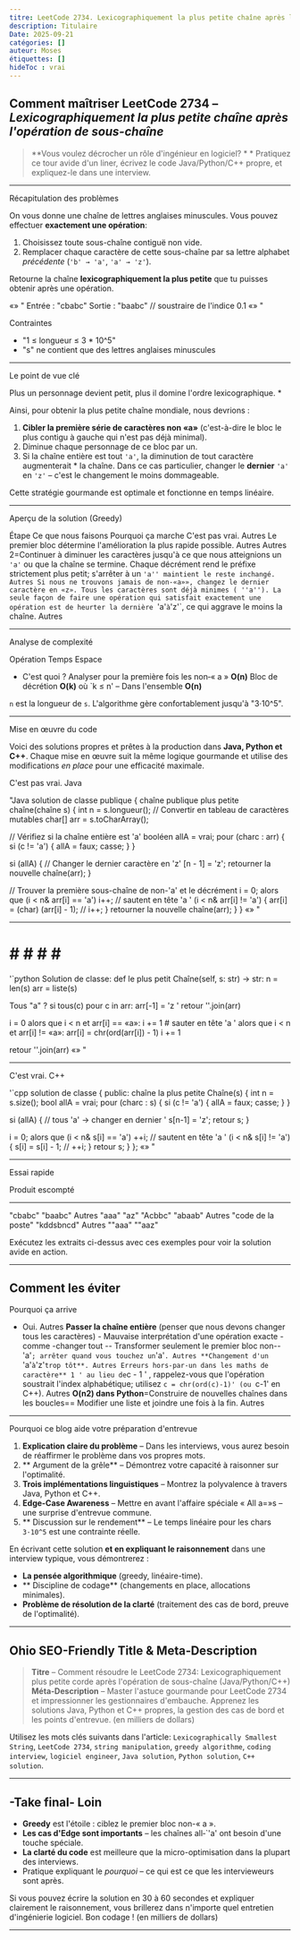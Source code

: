 ```yaml
---
titre: LeetCode 2734. Lexicographiquement la plus petite chaîne après l'opération de sous-chaîne -
description: Titulaire
Date: 2025-09-21
catégories: []
auteur: Moses
étiquettes: []
hideToc : vrai
---
```

## Comment maîtriser LeetCode 2734 – *Lexicographiquement la plus petite chaîne après l'opération de sous-chaîne*

> **Vous voulez décrocher un rôle d'ingénieur en logiciel? * *
> Pratiquez ce tour avide d'un liner, écrivez le code Java/Python/C++ propre, et expliquez-le dans une interview.

---

Récapitulation des problèmes

On vous donne une chaîne de lettres anglaises minuscules.
Vous pouvez effectuer **exactement une opération**:

1. Choisissez toute sous-chaîne contiguë non vide.
2. Remplacer chaque caractère de cette sous-chaîne par sa lettre alphabet *précédente* (`'b' → 'a'`, `'a' → 'z'`).

Retourne la chaîne **lexicographiquement la plus petite** que tu puisses obtenir après une opération.

«» "
Entrée : "cbabc"
Sortie : "baabc" // soustraire de l'indice 0.1
«» "

Contraintes
- "1 ≤ longueur ≤ 3 * 10^5"
- "s" ne contient que des lettres anglaises minuscules

---

Le point de vue clé

Plus un personnage devient petit, plus il domine l'ordre lexicographique. *

Ainsi, pour obtenir la plus petite chaîne mondiale, nous devrions :

1. **Cibler la première série de caractères non «a»** (c'est-à-dire le bloc le plus contigu à gauche qui n'est pas déjà minimal).
2. Diminue chaque personnage de ce bloc par un.
3. Si la chaîne entière est tout `'a'`, la diminution de tout caractère augmenterait * la chaîne.
Dans ce cas particulier, changer le **dernier** `'a'` en `'z'` – c'est le changement le moins dommageable.

Cette stratégie gourmande est optimale et fonctionne en temps linéaire.

---

Aperçu de la solution (Greedy)

Étape Ce que nous faisons Pourquoi ça marche
C'est pas vrai.
Autres Le premier bloc détermine l'amélioration la plus rapide possible. Autres
Autres 2=Continuer à diminuer les caractères jusqu'à ce que nous atteignions un `'a'` ou que la chaîne se termine. Chaque décrément rend le préfixe strictement plus petit; s'arrêter à un `'a'' maintient le reste inchangé. Autres
Si nous ne trouvons jamais de non‐«a»», changez le dernier caractère en «z». Tous les caractères sont déjà minimes ( ''a''). La seule façon de faire une opération qui satisfait exactement une opération est de heurter la dernière `'a'` à `'z'`, ce qui aggrave le moins la chaîne. Autres

---

Analyse de complexité

Opération Temps Espace
- C'est quoi ?
Analyser pour la première fois les non‐« a » **O(n)**
Bloc de décrétion **O(k)** où `k ≤ n' –
Dans l'ensemble **O(n)**

`n` est la longueur de `s`.
L'algorithme gère confortablement jusqu'à "3·10^5".

---

Mise en œuvre du code

Voici des solutions propres et prêtes à la production dans **Java, Python et C++**.
Chaque mise en œuvre suit la même logique gourmande et utilise des modifications *en place* pour une efficacité maximale.

C'est pas vrai. Java

"Java
solution de classe publique {
chaîne publique plus petite chaîne(chaîne s) {
int n = s.longueur();
// Convertir en tableau de caractères mutables
char[] arr = s.toCharArray();

// Vérifiez si la chaîne entière est 'a'
booléen allA = vrai;
pour (charc : arr) {
si (c != 'a') { allA = faux; casse; }
}

si (allA) {
// Changer le dernier caractère en 'z'
[n - 1] = 'z';
retourner la nouvelle chaîne(arr);
}

// Trouver la première sous-chaîne de non-'a' et le décrément
i = 0;
alors que (i < n& arr[i] == 'a') i++; // sautent en tête 'a '
(i < n& arr[i] != 'a') {
arr[i] = (char) (arr[i] - 1); //
i++;
}
retourner la nouvelle chaîne(arr);
}
}
«» "

---

# # # # # #

'`python
Solution de classe:
def le plus petit Chaîne(self, s: str) -> str:
n = len(s)
arr = liste(s)

Tous "a" ?
si tous(c) pour c in arr:
arr[-1] = 'z '
retour ''.join(arr)

i = 0
alors que i < n et arr[i] == «a»:
i += 1 # sauter en tête 'a '
alors que i < n et arr[i] != «a»:
arr[i] = chr(ord(arr[i]) - 1)
i += 1

retour ''.join(arr)
«» "

---

C'est vrai. C++

'`cpp
solution de classe {
public:
chaîne la plus petite Chaîne(s) {
int n = s.size();
bool allA = vrai;
pour (charc : s) {
si (c != 'a') { allA = faux; casse; }
}

si (allA) { // tous 'a' → changer en dernier '
s[n-1] = 'z';
retour s;
}

i = 0;
alors que (i < n& s[i] == 'a') ++i; // sautent en tête 'a '
(i < n& s[i] != 'a') {
s[i] = s[i] - 1; //
++i;
}
retour s;
}
};
«» "

---

Essai rapide

Produit escompté
-- -- -- -- -- -- -- --
"cbabc" "baabc" Autres
"aaa" "az"
"Acbbc" "abaab" Autres
"code de la poste" "kddsbncd" Autres
""aaa" ""aaz"

Exécutez les extraits ci-dessus avec ces exemples pour voir la solution avide en action.

---

## Comment les éviter

Pourquoi ça arrive
- Oui.
Autres **Passer la chaîne entière** (penser que nous devons changer tous les caractères) - Mauvaise interprétation d'une opération exacte - comme -changer tout -- Transformer seulement le premier bloc non--'a'` ; arrêter quand vous touchez un `'a'`. Autres
**Changement d'un `'a'` à `'z'` trop tôt**. Autres
Erreurs hors-par-un dans les maths de caractère** 1 ' au lieu de `c - 1 ' , rappelez-vous que l'opération soustrait l'index alphabétique; utilisez `c = chr(ord(c)-1)' (ou `c-1' en C++). Autres
**O(n2) dans Python**=Construire de nouvelles chaînes dans les boucles== Modifier une liste et joindre une fois à la fin. Autres

---

Pourquoi ce blog aide votre préparation d'entrevue

1. **Explication claire du problème** – Dans les interviews, vous aurez besoin de réaffirmer le problème dans vos propres mots.
2. ** Argument de la grêle** – Démontrez votre capacité à raisonner sur l'optimalité.
3. **Trois implémentations linguistiques** – Montrez la polyvalence à travers Java, Python et C++.
4. **Edge-Case Awareness** – Mettre en avant l'affaire spéciale « All a=»s – une surprise d'entrevue commune.
5. ** Discussion sur le rendement** – Le temps linéaire pour les chars `3·10^5` est une contrainte réelle.

En écrivant cette solution **et en expliquant le raisonnement** dans une interview typique, vous démontrerez :

- **La pensée algorithmique** (greedy, linéaire-time).
- ** Discipline de codage** (changements en place, allocations minimales).
- **Problème de résolution de la clarté** (traitement des cas de bord, preuve de l'optimalité).

---

## Ohio SEO-Friendly Title & Meta‐Description

> **Titre** – Comment résoudre le LeetCode 2734: Lexicographiquement plus petite corde après l'opération de sous-chaîne (Java/Python/C++)
> **Méta‐Description** – Master l'astuce gourmande pour LeetCode 2734 et impressionner les gestionnaires d'embauche. Apprenez les solutions Java, Python et C++ propres, la gestion des cas de bord et les points d'entrevue. (en milliers de dollars)

Utilisez les mots clés suivants dans l'article:
`Lexicographically Smallest String`, `LeetCode 2734`, `string manipulation`, `greedy algorithme`, `coding interview`, `logiciel engineer`, `Java solution`, `Python solution`, `C++ solution`.

---

## -Take final- Loin

- **Greedy** est l'étoile : ciblez le premier bloc non-« a ».
- **Les cas d'Edge sont importants** – les chaînes all‐`'a' ont besoin d'une touche spéciale.
- **La clarté du code** est meilleure que la micro-optimisation dans la plupart des interviews.
- Pratique expliquant le *pourquoi* – ce qui est ce que les intervieweurs sont après.

Si vous pouvez écrire la solution en 30 à 60 secondes et expliquer clairement le raisonnement, vous brillerez dans n'importe quel entretien d'ingénierie logiciel. Bon codage ! (en milliers de dollars)

---